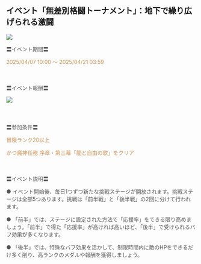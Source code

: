 ## イベント「無差別格闘トーナメント」：地下で繰り広げられる激闘
<img src="https://sdk.hoyoverse.com/upload/ann/2025/03/11/9b7566e6d6a8880d6fe2ee8c87b3618a_6589473408808773636.jpg">
<p style="white-space: pre-wrap;"><span style="color:rgba(85,85,85,1)">〓イベント期間〓</span></p><p style="white-space: pre-wrap; text-align: left;"><span style="color:rgba(204,146,85,1)"><t class="t_lc" contenteditable="false">2025/04/07 10:00</t> ～ <t class="t_lc" contenteditable="false">2025/04/21 03:59</t></span></p><p style="white-space: pre-wrap; min-height: 1.5em; text-align: left;"></p><p style="white-space: pre-wrap; text-align: left;"><span style="color:rgba(85,85,85,1)">〓イベント報酬〓</span></p><p style="white-space: pre-wrap; min-height: 1.5em; text-align: left;"><img src="https://sdk.hoyoverse.com/upload/ann/2025/02/20/206bcc9dabd8354e9eb7107bab57cf6c_2731127427893668615.png" href="" style="border:none;vertical-align:middle;"></p><p style="white-space: pre-wrap; min-height: 1.5em; text-align: left;"></p><p style="white-space: pre-wrap; text-align: left;"><span style="color:rgba(85,85,85,1)">〓参加条件〓</span></p><p style="white-space: pre-wrap; text-align: left;"><span style="color:rgba(204,146,85,1)">冒険ランク20以上</span></p><p style="white-space: pre-wrap; text-align: left;"><span style="color:rgba(204,146,85,1)">かつ魔神任務 序章・第三幕「龍と自由の歌」をクリア</span></p><p style="white-space: pre-wrap; min-height: 1.5em; text-align: left;"></p><p style="white-space: pre-wrap; text-align: left;"><span style="color:rgba(85,85,85,1)">〓イベント説明〓</span></p><p style="white-space: pre-wrap; text-align: left;"><span style="color:rgba(85,85,85,1)">● イベント開始後、毎日1つずつ新たな挑戦ステージが開放されます。挑戦ステージは全部5つあります。挑戦は「前半戦」と「後半戦」の2回に分けて行われます。</span></p><p style="white-space: pre-wrap;"><span style="color:rgba(85,85,85,1)">● 「前半」では、ステージに設定された方法で「応援率」をできる限り高めましょう。「前半」で得た「応援率」が高ければ高いほど、「後半」で受けられるバフ効果が多くなります。</span></p><p style="white-space: pre-wrap;"><span style="color:rgba(85,85,85,1)">● 「後半」では、特殊なバフ効果を活かして、制限時間内に敵のHPをできるだけ多く削り、高ランクのメダルや報酬を獲得しましょう。</span></p>
